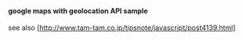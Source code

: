 #### google maps with geolocation API sample

see also [http://www.tam-tam.co.jp/tipsnote/javascript/post4139.html]
